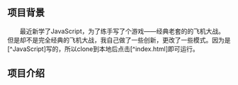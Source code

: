 ## 项目背景

&emsp;&emsp;最近新学了JavaScript，为了练手写了个游戏——经典老套的的飞机大战。但是却不是完全经典的飞机大战，我自己做了一些创新，更改了一些模式。因为是[^JavaScript]写的，所以clone到本地后点击[^index.html]即可运行。



## 项目介绍

